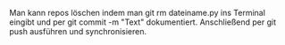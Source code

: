 Man kann repos löschen indem man git rm dateiname.py ins Terminal eingibt und per git commit -m "Text" dokumentiert. Anschließend per git push ausführen und synchronisieren.

